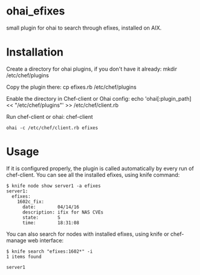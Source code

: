 # ohai_efixes

small plugin for ohai to search through efixes, installed on AIX.

Installation
============

Create a directory for ohai plugins, if you don't have it already:
    mkdir /etc/chef/plugins
  
Copy the plugin there:
    cp efixes.rb /etc/chef/plugins

Enable the directory in Chef-client or Ohai config:
    echo 'ohai[:plugin_path] << "/etc/chef/plugins"' >> /etc/chef/client.rb

Run chef-client or ohai:
    chef-client

    ohai -c /etc/chef/client.rb efixes

Usage
=====

If it is configured properly, the plugin is called automatically by every run of chef-client. You can see all the installed efixes, using knife command:

    $ knife node show server1 -a efixes
    server1:
      efixes:
        1602c_fix:
          date:        04/14/16
          description: ifix for NAS CVEs
          state:       S
          time:        18:31:08

You can also search for nodes with installed efixes, using knife or chef-manage web interface:

    $ knife search "efixes:1602*" -i
    1 items found
    
    server1

